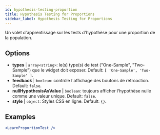 ```yaml
---
id: hypothesis-testing-proportion
title: Hypothesis Testing for Proportions
sidebar_label: Hypothesis Testing for Proportions
---
```


Un volet d'apprentissage sur les tests d'hypothèse pour une proportion de la population.

## Options

* __types__ | `array<string>`: le(s) type(s) de test ("One-Sample", "Two-Sample") que le widget doit exposer. Default: `[
  'One-Sample',
  'Two-Sample'
]`.
* __feedback__ | `boolean`: contrôle l'affichage des boutons de rétroaction. Default: `false`.
* __nullHypothesisAsValue__ | `boolean`: toujours afficher l'hypothèse nulle comme une valeur unique. Default: `false`.
* __style__ | `object`: Styles CSS en ligne. Default: `{}`.


## Examples

```jsx live
<LearnProportionTest />
```

